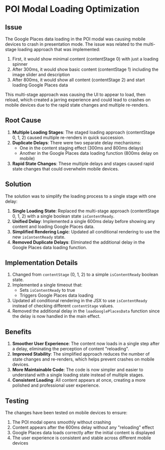 # POI Modal Loading Optimization

## Issue
The Google Places data loading in the POI modal was causing mobile devices to crash in presentation mode. The issue was related to the multi-stage loading approach that was implemented:

1. First, it would show minimal content (contentStage 0) with just a loading spinner
2. After 300ms, it would show basic content (contentStage 1) including the image slider and description
3. After 800ms, it would show all content (contentStage 2) and start loading Google Places data

This multi-stage approach was causing the UI to appear to load, then reload, which created a jarring experience and could lead to crashes on mobile devices due to the rapid state changes and multiple re-renders.

## Root Cause
1. **Multiple Loading Stages**: The staged loading approach (contentStage 0, 1, 2) caused multiple re-renders in quick succession.
2. **Duplicate Delays**: There were two separate delay mechanisms:
   - One in the content staging effect (300ms and 800ms delays)
   - Another in the Google Places data loading function (800ms delay on mobile)
3. **Rapid State Changes**: These multiple delays and stages caused rapid state changes that could overwhelm mobile devices.

## Solution
The solution was to simplify the loading process to a single stage with one delay:

1. **Single Loading State**: Replaced the multi-stage approach (contentStage 0, 1, 2) with a single boolean state `isContentReady`.
2. **Unified Delay**: Implemented a single 600ms delay before showing any content and loading Google Places data.
3. **Simplified Rendering Logic**: Updated all conditional rendering to use the new `isContentReady` state.
4. **Removed Duplicate Delays**: Eliminated the additional delay in the Google Places data loading function.

## Implementation Details
1. Changed from `contentStage` (0, 1, 2) to a simple `isContentReady` boolean state.
2. Implemented a single timeout that:
   - Sets `isContentReady` to true
   - Triggers Google Places data loading
3. Updated all conditional rendering in the JSX to use `isContentReady` instead of checking different `contentStage` values.
4. Removed the additional delay in the `loadGooglePlacesData` function since the delay is now handled in the main effect.

## Benefits
1. **Smoother User Experience**: The content now loads in a single step after a delay, eliminating the perception of content "reloading".
2. **Improved Stability**: The simplified approach reduces the number of state changes and re-renders, which helps prevent crashes on mobile devices.
3. **More Maintainable Code**: The code is now simpler and easier to understand with a single loading state instead of multiple stages.
4. **Consistent Loading**: All content appears at once, creating a more polished and professional user experience.

## Testing
The changes have been tested on mobile devices to ensure:
1. The POI modal opens smoothly without crashing
2. Content appears after the 600ms delay without any "reloading" effect
3. Google Places data loads correctly after the initial content is displayed
4. The user experience is consistent and stable across different mobile devices
